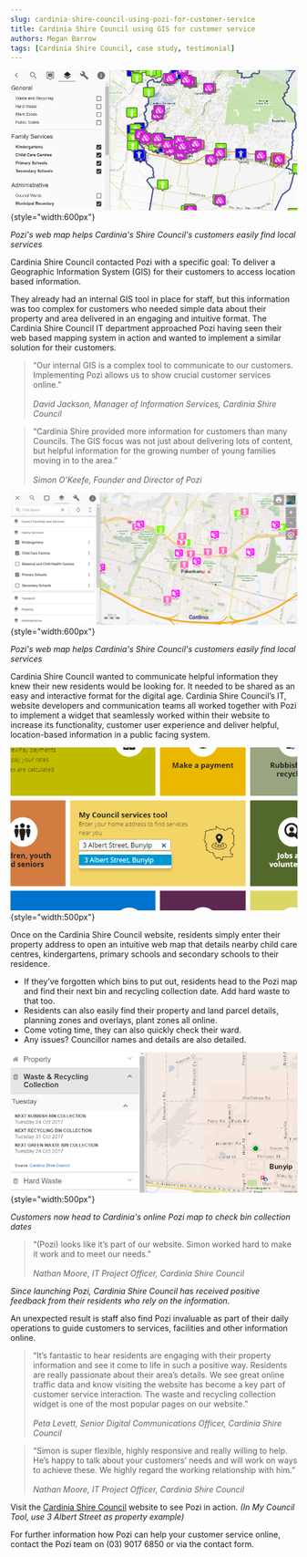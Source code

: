 ```yaml
---
slug: cardinia-shire-council-using-pozi-for-customer-service
title: Cardinia Shire Council using GIS for customer service
authors: Megan Barrow
tags: [Cardinia Shire Council, case study, testimonial]
---
```


![](/static/img/Cardinia-Shite-Pozi-GIS-Customer-Service.webp){style="width:600px"}

*Pozi's web map helps Cardinia's Shire Council's customers easily find local services*

Cardinia Shire Council contacted Pozi with a specific goal: To deliver a Geographic Information System (GIS) for their customers to access location based information.

They already had an internal GIS tool in place for staff, but this information was too complex for customers who needed simple data about their property and area delivered in an engaging and intuitive format. The Cardinia Shire Council IT department approached Pozi having seen their web based mapping system in action and wanted to implement a similar solution for their customers.

> “Our internal GIS is a complex tool to communicate to our customers. Implementing Pozi allows us to show crucial customer services online.” <br/><br/>
> *David Jackson, Manager of Information Services, Cardinia Shire Council*

> “Cardinia Shire provided more information for customers than many Councils. The GIS focus was not just about delivering lots of content, but helpful information for the growing number of young families moving in to the area.” <br/><br/>
> *Simon O’Keefe, Founder and Director of Pozi*

![](/static/img/Cardinia-Using-GIS-Customer-Service.png){style="width:600px"}

*Pozi's web map helps Cardinia's Shire Council's customers easily find local services*

Cardinia Shire Council wanted to communicate helpful information they knew their new residents would be looking for. It needed to be shared as an easy and interactive format for the digital age. Cardinia Shire Council’s IT, website developers and communication teams all worked together with Pozi to implement a widget that seamlessly worked within their website to increase its functionality, customer user experience and deliver helpful, location-based information in a public facing system.

![](/static/img/Pozi-Data-Widget-Cardinia-Council-Tool.png){style="width:500px"}

Once on the Cardinia Shire Council website, residents simply enter their property address to open an intuitive web map that details nearby child care centres, kindergartens, primary schools and secondary schools to their residence.

* If they’ve forgotten which bins to put out, residents head to the Pozi map and find their next bin and recycling collection date. Add hard waste to that too.
* Residents can also easily find their property and land parcel details, planning zones and overlays, plant zones all online.
* Come voting time, they can also quickly check their ward.
* Any issues? Councillor names and details are also detailed.

![](/static/img/Groundtruth-Cardinia-Bin-Collection-Pozi.png){style="width:500px"}

*Customers now head to Cardinia's online Pozi map to check bin collection dates*

> “(Pozi) looks like it’s part of our website. Simon worked hard to make it work and to meet our needs.” <br/><br/>
> *Nathan Moore, IT Project Officer, Cardinia Shire Council*

*Since launching Pozi, Cardinia Shire Council has received positive feedback from their residents who rely on the information.*

An unexpected result is staff also find Pozi invaluable as part of their daily operations to guide customers to services, facilities and other information online.

> “It’s fantastic to hear residents are engaging with their property information and see it come to life in such a positive way. Residents are really passionate about their area’s details. We see great online traffic data and know visiting the website has become a key part of customer service interaction. The waste and recycling collection widget is one of the most popular pages on our website.” <br/><br/>
> *Peta Levett, Senior Digital Communications Officer, Cardinia Shire Council*

> “Simon is super flexible, highly responsive and really willing to help. He’s happy to talk about your customers’ needs and will work on ways to achieve these. We highly regard the working relationship with him.” <br/><br/>
> *Nathan Moore, IT Project Officer, Cardinia Shire Council*

Visit the [Cardinia Shire Council](https://www.cardinia.vic.gov.au/) website to see Pozi in action. *(In My Council Tool, use 3 Albert Street as property example)*

For further information how Pozi can help your customer service online, contact the Pozi team on (03) 9017 6850 or via the contact form.
